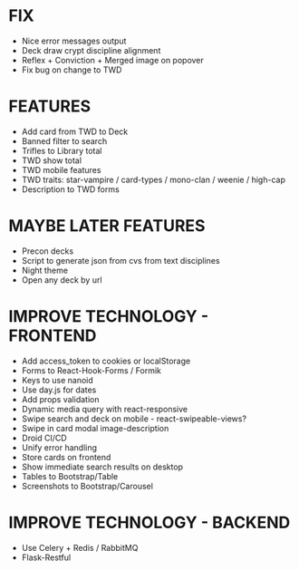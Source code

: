 # FIX
* Nice error messages output
* Deck draw crypt discipline alignment
* Reflex + Conviction + Merged image on popover
* Fix bug on change to TWD

# FEATURES
* Add card from TWD to Deck
* Banned filter to search
* Trifles to Library total
* TWD show total
* TWD mobile features
* TWD traits: star-vampire / card-types / mono-clan / weenie / high-cap
* Description to TWD forms

# MAYBE LATER FEATURES
* Precon decks
* Script to generate json from cvs from text disciplines
* Night theme
* Open any deck by url

# IMPROVE TECHNOLOGY - FRONTEND
* Add access_token to cookies or localStorage
* Forms to React-Hook-Forms / Formik
* Keys to use nanoid
* Use day.js for dates
* Add props validation
* Dynamic media query with react-responsive
* Swipe search and deck on mobile - react-swipeable-views?
* Swipe in card modal image-description
* Droid CI/CD
* Unify error handling
* Store cards on frontend
* Show immediate search results on desktop
* Tables to Bootstrap/Table
* Screenshots to Bootstrap/Carousel

# IMPROVE TECHNOLOGY - BACKEND
* Use Celery + Redis / RabbitMQ
* Flask-Restful
